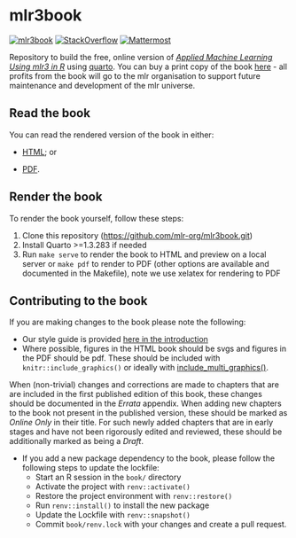 # mlr3book

[![mlr3book](https://github.com/mlr-org/mlr3book/workflows/mlr3book/badge.svg)](https://github.com/mlr-org/mlr3book/actions?query=workflow%3Amlr3book)
[![StackOverflow](https://img.shields.io/badge/stackoverflow-mlr3-orange.svg)](https://stackoverflow.com/questions/tagged/mlr3)
[![Mattermost](https://img.shields.io/badge/chat-mattermost-orange.svg)](https://lmmisld-lmu-stats-slds.srv.mwn.de/mlr_invite/)

Repository to build the free, online version of *[Applied Machine Learning Using mlr3 in R](https://mlr3book.mlr-org.com)* using [quarto](https://quarto.org).
You can buy a print copy of the book [here](https://www.routledge.com/Applied-Machine-Learning-Using-mlr3-in-R/Bischl-Sonabend-Kotthoff-Lang/p/book/9781032507545) - all profits from the book will go to the mlr organisation to support future maintenance and development of the mlr universe.


## Read the book

You can read the rendered version of the book in either:

- [HTML](https://mlr3book.mlr-org.com); or

- [PDF](https://mlr3book.mlr-org.com/Applied-Machine-Learning-Using-mlr3-in-R.pdf).

## Render the book

To render the book yourself, follow these steps:

1. Clone this repository (https://github.com/mlr-org/mlr3book.git)
2. Install Quarto >=1.3.283 if needed
3. Run `make serve` to render the book to HTML and preview on a local server or `make pdf` to render to PDF (other options are available and documented in the Makefile), note we use xelatex for rendering to PDF

## Contributing to the book

If you are making changes to the book please note the following:

* Our style guide is provided [here in the introduction](https://mlr3book.mlr-org.com/chapters/chapter1/introduction_and_overview.html#styleguide)
* Where possible, figures in the HTML book should be svgs and figures in the PDF should be pdf. These should be included with `knitr::include_graphics()` or ideally with [include_multi_graphics()](https://github.com/mlr-org/mlr3book/blob/main/book/common/_utils.qmd).

When (non-trivial) changes and corrections are made to chapters that are are included in the first published edition of this book, these changes should be documented in the *Errata* appendix.
When adding new chapters to the book not present in the published version, these should be marked as *Online Only* in their title.
For such newly added chapters that are in early stages and have not been rigorously edited and reviewed, these should be additionally marked as being a *Draft*.

* If you add a new package dependency to the book, please follow the following steps to update the lockfile:
  * Start an R session in the `book/` directory
  * Activate the project with `renv::activate()`
  * Restore the project environment with `renv::restore()`
  * Run `renv::install()` to install the new package
  * Update the Lockfile with `renv::snapshot()`
  * Commit `book/renv.lock` with your changes and create a pull request.
